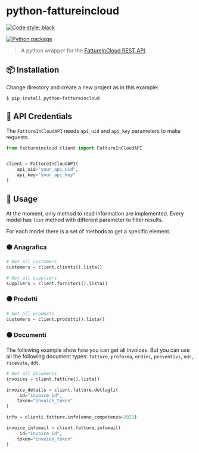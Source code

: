 # python-fattureincloud

[![Code style: black](https://img.shields.io/badge/code%20style-black-000000.svg)](https://github.com/python/black)

[![Python package](https://github.com/20tab/python-fattureincloud/actions/workflows/python-package.yml/badge.svg)](https://github.com/20tab/python-fattureincloud/actions/workflows/python-package.yml)

> A python wrapper for the [FattureInCloud REST API](https://api.fattureincloud.it/v1/documentation/dist/).

<!-- ## 📝 Conventions -->


## 📦 Installation

Change directory and create a new project as in this example:

```console
$ pip install python-fattureincloud
```

## 🔑 API Credentials

The `FattureInCloudAPI` needs `api_uid` and `api_key` parameters to make requests.

```python
from fattureincloud.client import FattureInCloudAPI


client = FattureInCloudAPI(
    api_uid="your_api_uid", 
    api_key="your_api_key"
)
```

## 🚀️ Usage

At the moment, only method to read information are implemented.
Every model has `list` method with different parameter to filter results.

For each model there is a set of methods to get a specific element.

### ⚫ Anagrafica

```python
# Get all customers 
customers = client.clienti().lista()

# Get all suppliers
suppliers = client.fornitori().lista()
```

### ⚫ Prodotti

```python
# Get all products 
customers = client.prodotti().lista()
```

### ⚫ Documenti

The following example show how you can get all invoices. But you can use all the following document types: `fatture`, `proforma`, `ordini`, `preventivi`, `ndc`, `ricevute`, `ddt`.

```python
# Get all documents 
invoices = client.fatture().lista()

invoice_details = client.fatture.dettagli(
    _id="invoice_id", 
    token="invoice_token"
)

info = clienti.fatture.info(anno_competenza=2021)

invoice_infomail = client.fatture.infomail(
    _id="invoice_id", 
    token="invoice_token"
)
```